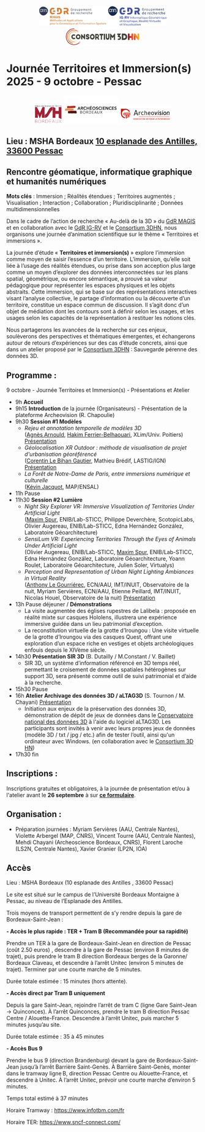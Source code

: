 <div align="center" width="70%">
 <img src="Logo-GDR_MAGIS.jpg" alt="Logo GDR MAGIS" height="50pt"/> 
 <img src="Logo-GDR_IGRV.jpg" alt="Logo GDR IGRV" height="50pt"/> 
 <img src="logo_consortium_3D_HN.png" alt="Logo Consortium 3D HN" height="50pt"/>
</div>

# Journée Territoires et Immersion(s) 2025 - 9 octobre - Pessac

<div align="center" width="70%">
 <img src="-Logo-MSH.png" alt="Logo MSH" height="50pt"/> 
 <img src="archeosciences Bordeaux.png" alt="Logo Archeosciences" height="75pt"/>
 <img src="Archeovision_Logo_Coul_Innovation.png" alt="Logo Archeovision" height="50pt"/>
</div>

## Lieu : MSHA Bordeaux [10 esplanade des Antilles, 33600 Pessac](https://www.openstreetmap.org/way/226888020#map=19/44.794290/-0.618819)

## Rencontre géomatique, informatique graphique et humanités numériques

**Mots clés** : Immersion ; Réalités étendues ; Territoires augmentés ; Visualisation ; Interaction ; Collaboration ; Pluridisciplinarité ; Données multidimensionnelles

Dans le cadre de l’action de recherche « Au-delà de la 3D » du [GdR MAGIS](https://gdr-magis.cnrs.fr/) et en collaboration avec le [GdR IG-RV](https://gdr-igrv.fr/) et le [Consortium 3DHN](https://shs3d.hypotheses.org/), nous organisons une journée d’animation scientifique sur le thème « Territoires et immersions ».

La journée d’étude « **Territoires et immersion(s)** » explore l’immersion comme moyen de saisir l’essence d’un territoire. L’immersion, qu’elle soit liée à l’usage des réalités étendues, ou prise dans son acception plus large comme un moyen d’explorer des données interconnectées sur les plans spatial, géométrique, ou encore sémantique, a prouvé sa valeur pédagogique pour représenter les espaces physiques et les objets abstraits. Cette immersion, qui se base sur des représentations interactives visant l’analyse collective, le partage d’information ou la découverte d’un territoire, constitue un espace commun de discussion. Il s’agit donc d’un objet de médiation dont les contours sont à définir selon les usages, et les usages selon les capacités de la représentation à restituer les notions clés.

Nous partagerons les avancées de la recherche sur ces enjeux, soulèverons des perspectives et thématiques émergentes, et échangerons autour de retours d’expériences sur des cas d’étude concrets, ainsi que dans un atelier proposé par le [Consortium 3DHN](https://shs3d.hypotheses.org/) : Sauvegarde pérenne des données 3D.


## Programme :
9 octobre - Journée Territoires et Immersion(s) - Présentations et Atelier
- 9h **Accueil**
- 9h15 **Introduction** de la journée (Organisateurs) - Présentation de la plateforme Archeovision (R. Chapoulie) 
- 9h30 **Session #1 Modèles** 
	- <i>Rejeu et annotation temporelle de modèles 3D</i> <br>
	(<ins>Agnès Arnould</ins>, <ins>Hakim Ferrier-Belhaouari</ins>, XLim/Univ. Poitiers) [Présentation](Territoires_et_immersions_2025_Anould.pdf)
	- <i>Géolocalisation XR Outdoor : méthode de visualisation de projet d'urbanisation géoréférencé</i> <br>
	(<ins>Corentin Le Bihan Gautier</ins>, Mathieu Brédif, LASTIG/IGN) [Présentation](Territoires_et_immersions_2025_Gautier.pdf)
	- <i>La Forêt de Notre-Dame de Paris, entre immersions numérique et culturelle</i> <br>
	(<ins>Kévin Jacquot</ins>, MAP/ENSAL)
- 11h Pause
- 11h30 **Session #2 Lumière**
	- <i>Night Sky Explorer VR: Immersive Visualization of Territories Under Artificial Light</i> <br>
	(<ins>Maxim Spur</ins>, ENIB/Lab-STICC, Philippe Deverchère, ScotopicLabs, Olivier Augereau, ENIB/Lab-STICC, Edna Hernández González, Laboratoire Géoarchitecture)
	- <i>SensiLum VR: Experiencing Territories Through the Eyes of Animals Under Artificial Light</i> <br>
	(Olivier Augereau, ENIB/Lab-STICC, <ins>Maxim Spur</ins>, ENIB/Lab-STICC, Edna Hernández González, Laboratoire Géoarchitecture, Yoann Roulet, Laboratoire Géoarchitecture, Julien Soler, Virtualys)
	- <i>Perception and Representation of Urban Night Lighting Ambiances in Virtual Reality</i> <br>
	(<ins>Anthony Le Gourriérec</ins>, ECN/AAU, IMT/INUIT, Observatoire de la nuit, Myriam Servières, ECN/AAU, Etienne Peillard, IMT/INUIT, Nicolas Houel, Observatoire de la nuit) [Présentation](Territoires_et_Immersions_2025_Le_Gourrierec.pdf)
- 13h Pause déjeuner / **Démonstrations**
	- La visite augmentée des églises rupestres de Lalibela : proposée en réalité mixte sur casques Hololens, illustrera une expérience immersive guidée dans un lieu patrimonial d’exception.
	- La reconstitution virtuelle de la grotte d’Iroungou : Une visite virtuelle de la grotte d’Iroungou via des casques Quest, offrant une exploration d’un espace riche en vestiges et objets archéologiques enfouis depuis le XIVème siècle. 
- 14h30 **Présentation SIR 3D** (B. Dutailly / M.Constant / V. Baillet)   
	- SIR 3D, un système d’information référencé en 3D temps réel, permettant le croisement de données spatiales hétérogènes sur support 3D, sera présenté comme outil de suivi patrimonial et d’aide à la recherche. 
- 15h30 Pause
- 16h **Atelier Archivage des données 3D / aLTAG3D** (S. Tournon / M. Chayani) [Présentation](Territoires_et_immersions_2025_Archivage3D.pdf)
	- Initiation aux enjeux de la préservation des données 3D, démonstration de dépôt de jeux de données dans le [Conservatoire national des données 3D](https://3d.humanities.science/) à l'aide du logiciel aLTAG3D. Les participants sont invités à venir avec leurs propres jeux de données (modèle 3D / txt / jpg / etc.) afin de tester l’outil, ainsi qu'un ordinateur avec Windows. (en collaboration avec le [Consortium 3D HN](https://shs3d.hypotheses.org/))
- 17h30 fin


## Inscriptions :
Inscriptions gratuites et obligatoires, à la journée de présentation et/ou à l'atelier avant le **26 septembre** à sur **[ce formulaire](https://forms.gle/FisZ6rv4X45GyEKk6)**.


## Organisation :
- Préparation journées : Myriam Servières (AAU, Centrale Nantes), Violette Arbergel (MAP, CNRS), Vincent Tourre (AAU, Centrale Nantes), Mehdi Chayani (Archeoscience Bordeaux, CNRS), Florent Laroche (LS2N, Centrale Nantes), Xavier Granier (LP2N, IOA)


## Accès
Lieu : MSHA Bordeaux (10 esplanade des Antilles , 33600 Pessac) 

Le site est situé sur le campus de l’Université Bordeaux Montaigne à Pessac, au niveau de l’Esplanade des Antilles.

Trois moyens de transport permettent de s’y rendre depuis la gare de Bordeaux-Saint-Jean :

**- Accès le plus rapide : TER + Tram B (Recommandée pour sa rapidité)**

Prendre un TER à la gare de Bordeaux-Saint-Jean en direction de Pessac (coût 2.50 euros) , descendre à la gare de Pessac (environ 8 minutes de trajet), puis prendre le tram B  direction Bordeaux berges de la Garonne/ Bordeaux Claveau, et descendre à l’arrêt Unitec (environ 5 minutes de trajet). Terminer par une courte marche de 5 minutes.

Durée totale estimée : 15 minutes (hors attente).

**- Accès direct par Tram B uniquement**

Depuis la gare Saint-Jean, rejoindre l’arrêt de tram C (ligne Gare Saint-Jean → Quinconces). À l’arrêt Quinconces, prendre le tram B direction Pessac Centre / Alouette-France. Descendre à l’arrêt Unitec, puis marcher 5 minutes jusqu’au site.

Durée totale estimée : 35 à 45 minutes

**- Accès Bus 9**

Prendre le bus 9 (direction Brandenburg) devant la gare de Bordeaux-Saint-Jean jusqu’à l’arrêt Barrière Saint-Genès.
À Barrière Saint-Genès, monter dans le tramway ligne B, direction Pessac Centre ou Alouette-France, et descendre à Unitec. À l’arrêt Unitec, prévoir une courte marche d’environ 5 minutes.

Temps total estimé à 37 minutes

Horaire Tramway : https://www.infotbm.com/fr               

Horaire TER: https://www.sncf-connect.com/



